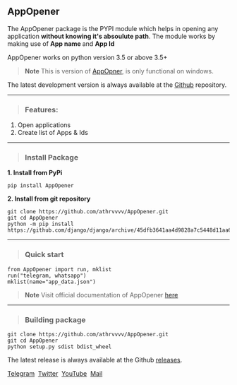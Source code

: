 ## AppOpener

The AppOpener package is the PYPI module which helps in opening any application **without knowing it's absoulute path**. The module works by making use of <b> App name </b> and <b> App Id </b>

AppOpener works on python version 3.5 or above 3.5+

> **Note**
> This is version of [AppOpner](https://pypi.org/project/AppOpener), is only functional on windows.

The latest development version is always available at the [Github](https://github.com/athrvvvv/AppOpener) repository.

---

> ### Features:

1. Open applications
2. Create list of Apps & Ids

---

> ### Install Package

<b>1. Install from PyPi</b>

```
pip install AppOpener
```

<b>2. Install from git repository</b>

```
git clone https://github.com/athrvvvv/AppOpener.git
git cd AppOpener
python -m pip install https://github.com/django/django/archive/45dfb3641aa4d9828a7c5448d11aa67c7cbd7966.tar.gz
```

---

> ### Quick start

```
from AppOpener import run, mklist
run("telegram, whatsapp")
mklist(name="app_data.json")
```

> **Note**
> Visit official documentation of AppOpener [here](https://AppOpener.readthedocs.io/en/latest/)


---
> ### Building package

```
git clone https://github.com/athrvvvv/AppOpener.git
git cd AppOpener
python setup.py sdist bdist_wheel
```
The latest release is always available at the Github [releases](https://github.com/athrvvvv/AppOpener/releases).

[Telegram](https://telegram.me/buddy_join)&nbsp; [Twitter](https://twitter.com/athrvvvvv)&nbsp;  [YouTube](https://www.youtube.com/channel/UC-8KiGHbuUD2HiJtaYAKSIQ)&nbsp; [Mail](mailto:athrvchaulkar@gmail.com)
